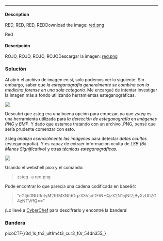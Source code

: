 ****
#### Description

RED, RED, RED, REDDownload the image: [red.png](https://challenge-files.picoctf.net/c_verbal_sleep/831307718b34193b288dde31e557484876fb84978b5818e2627e453a54aa9ba6/red.png)

Red
#### Descripción

ROJO, ROJO, ROJO, ROJODescargar la imagen: [red.png](https://challenge-files.picoctf.net/c_verbal_sleep/831307718b34193b288dde31e557484876fb84978b5818e2627e453a54aa9ba6/red.png)

### Solución
Al abrir el archivo de imagen en sí, solo podemos ver lo siguiente. Sin embargo, saber que *la esteganografía generalmente se combina con la medicina forense en una sola categoría.* Me encargué de intentar investigar la imagen más a fondo utilizando herramientas esteganográficas.

![](https://miro.medium.com/v2/resize:fit:160/1*Erjeo7oIcLwb0MPr2WhsiQ.png)

Descubrí que zsteg era una buena opción para empezar, ya que *zsteg* es una herramienta utilizada para *la detección de esteganografía* en *imágenes PNG y BMP*. Y dado que estamos tratando con un archivo .PNG, pensé que sería prudente comenzar con esto.

zsteg *analiza esencialmente las imágenes* para detectar *datos ocultos* (esteganografía). Y es capaz de extraer información oculta de *LSB (Bit Menos Significativo)* y otras *técnicas esteganográficas*.

![](https://miro.medium.com/v2/resize:fit:875/1*W8Gslz0C587HEmpGWYJK1Q.png)

Usando el webshell pico y el comando:

> zsteg -a red.png

Pude encontrar lo que parecía una cadena codificada en base64:

> "cGljb0NURntyM2RfMXNfdGgzX3VsdDFtNHQzX2N1cjNfZjByXzU0ZG4zNTVffQ=="

¡Lo llevé a [CyberChef](https://gchq.github.io/CyberChef) para descifrarlo y encontré la bandera!

### Bandera
picoCTF{r3d_1s_th3_ult1m4t3_cur3_f0r_54dn355_}